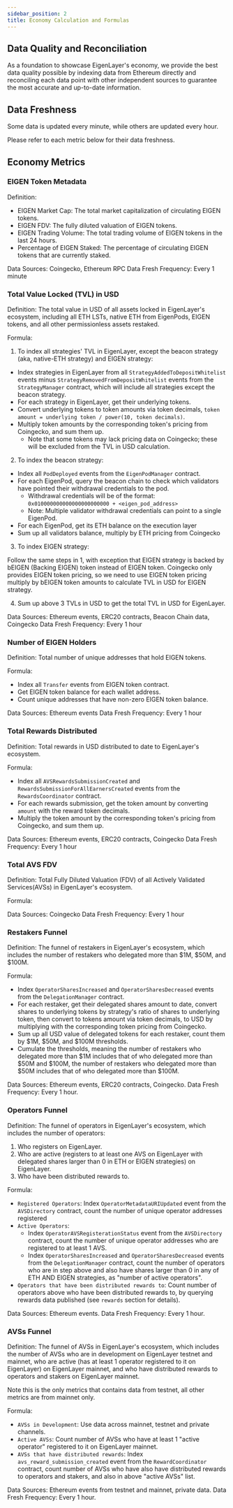 ```yaml
---
sidebar_position: 2
title: Economy Calculation and Formulas
---
```



## Data Quality and Reconciliation

As a foundation to showcase EigenLayer's economy, we provide the best data quality possible by indexing data from Ethereum directly and reconciling each data point with other independent sources to guarantee the most accurate and up-to-date information.


## Data Freshness

Some data is updated every minute, while others are updated every hour.

Please refer to each metric below for their data freshness.


## Economy Metrics

### EIGEN Token Metadata


Definition:
- EIGEN Market Cap: The total market capitalization of circulating EIGEN tokens.
- EIGEN FDV: The fully diluted valuation of EIGEN tokens.
- EIGEN Trading Volume: The total trading volume of EIGEN tokens in the last 24 hours.
- Percentage of EIGEN Staked: The percentage of circulating EIGEN tokens that are currently staked.

Data Sources: Coingecko, Ethereum RPC
Data Fresh Frequency: Every 1 minute


### Total Value Locked (TVL) in USD


Definition: The total value in USD of all assets locked in EigenLayer's ecosystem, including all ETH LSTs, native ETH from EigenPods, EIGEN tokens, and all other permissionless assets restaked.

Formula:

1. To index all strategies' TVL in EigenLayer, except the beacon strategy (aka, native-ETH strategy) and EIGEN strategy:

- Index strategies in EigenLayer from all `StrategyAddedToDepositWhitelist` events minus `StrategyRemovedFromDepositWhitelist` events from the `StrategyManager` contract, which will include all strategies except the beacon strategy.
- For each strategy in EigenLayer, get their underlying tokens.
- Convert underlying tokens to token amounts via token decimals, `token amount = underlying token / power(10, token decimals)`.
- Multiply token amounts by the corresponding token's pricing from Coingecko, and sum them up.
    - Note that some tokens may lack pricing data on Coingecko; these will be excluded from the TVL in USD calculation.


2. To index the beacon strategy:

- Index all `PodDeployed` events from the `EigenPodManager` contract.
- For each EigenPod, query the beacon chain to check which validators have pointed their withdrawal credentials to the pod.
    - Withdrawal credentials will be of the format: `0x010000000000000000000000 + <eigen_pod_address>`
    - Note: Multiple validator withdrawal credentials can point to a single EigenPod.
- For each EigenPod, get its ETH balance on the execution layer
- Sum up all validators balance, multiply by ETH pricing from Coingecko


3. To index EIGEN strategy:

Follow the same steps in 1, with exception that EIGEN strategy is backed by bEIGEN (Backing EIGEN) token instead of
EIGEN token.
Coingecko only provides EIGEN token pricing, so we need to use EIGEN token pricing multiply by bEIGEN token amounts
to calculate TVL in USD for EIGEN strategy.


4. Sum up above 3 TVLs in USD to get the total TVL in USD for EigenLayer.


Data Sources: Ethereum events, ERC20 contracts, Beacon Chain data, Coingecko
Data Fresh Frequency: Every 1 hour


### Number of EIGEN Holders

Definition: Total number of unique addresses that hold EIGEN tokens.

Formula:

- Index all `Transfer` events from EIGEN token contract.
- Get EIGEN token balance for each wallet address.
- Count unique addresses that have non-zero EIGEN token balance.

Data Sources: Ethereum events
Data Fresh Frequency: Every 1 hour


### Total Rewards Distributed

Definition: Total rewards in USD distributed to date to EigenLayer's ecosystem.

Formula:

- Index all `AVSRewardsSubmissionCreated` and `RewardsSubmissionForAllEarnersCreated` events from the `RewardsCoordinator` contract.
- For each rewards submission, get the token amount by converting `amount` with the reward token decimals.
- Multiply the token amount by the corresponding token's pricing from Coingecko, and sum them up.

Data Sources: Ethereum events, ERC20 contracts, Coingecko
Data Fresh Frequency: Every 1 hour


### Total AVS FDV

Definition: Total Fully Diluted Valuation (FDV) of all Actively Validated Services(AVSs) in EigenLayer's ecosystem.

Formula:


Data Sources: Coingecko
Data Fresh Frequency: Every 1 hour


### Restakers Funnel

Definition: The funnel of restakers in EigenLayer's ecosystem, which includes the number of restakers who delegated more than $1M, $50M, and $100M.

Formula:

- Index `OperatorSharesIncreased` and `OperatorSharesDecreased` events from the `DelegationManager` contract.
- For each restaker, get their delegated shares amount to date, convert shares to underlying tokens by strategy's ratio of shares to underlying token, then convert to tokens amount via token decimals, to USD by multiplying with the corresponding token pricing from Coingecko.
- Sum up all USD value of delegated tokens for each restaker, count them by $1M, $50M, and $100M thresholds.
- Cumulate the thresholds, meaning the number of restakers who delegated more than $1M includes that of who delegated more than $50M and $100M, the number of restakers who delegated more than $50M includes that of who delegated more than $100M.

Data Sources: Ethereum events, ERC20 contracts, Coingecko.
Data Fresh Frequency: Every 1 hour.


### Operators Funnel

Definition: The funnel of operators in EigenLayer's ecosystem, which includes the number of operators:
 1. Who registers on EigenLayer.
 2. Who are active (registers to at least one AVS on EigenLayer with delegated shares larger than 0 in ETH or EIGEN strategies) on EigenLayer.
 3. Who have been distributed rewards to.

Formula:

- `Registered Operators`: Index `OperatorMetadataURIUpdated` event from the `AVSDirectory` contract, count the number of unique operator addresses registered
- `Active Operators`:
    - Index `OperatorAVSRegisterationStatus` event from the `AVSDirectory` contract, count the number of unique operator addresses who are registered to at least 1 AVS.
    - Index `OperatorSharesIncreased` and `OperatorSharesDecreased` events from the `DelegationManager` contract, count the number of operators who are in step above and also have shares larger than 0 in any of ETH AND EIGEN strategies, as "number of active operators".
- `Operators that have been distributed rewards to`: Count number of operators above who have been distributed rewards to, by querying rewards data published (see `rewards` section for details).

Data Sources: Ethereum events.
Data Fresh Frequency: Every 1 hour.


### AVSs Funnel


Definition: The funnel of AVSs in EigenLayer's ecosystem, which includes the number of AVSs who are in development on EigenLayer testnet and mainnet, who are active (has at least 1 operator registered to it on EigenLayer) on EigenLayer mainnet, and who have distributed rewards to operators and stakers on EigenLayer mainnet.

Note this is the only metrics that contains data from testnet, all other metrics are from mainnet only.

Formula:
- `AVSs in Development`: Use data across mainnet, testnet and private channels.
- `Active AVSs`: Count number of AVSs who have at least 1 "active operator" registered to it on EigenLayer mainnet.
- `AVSs that have distributed rewards`: Index `avs_reward_submission_created` event from the `RewardCoordinator` contract, count number of AVSs who have also have distributed rewards to operators and stakers, and also in above "active AVSs" list.

Data Sources: Ethereum events from testnet and mainnet, private data.
Data Fresh Frequency: Every 1 hour.
